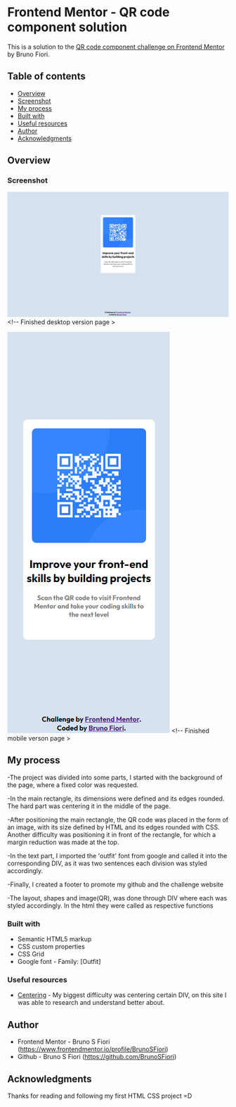 # Frontend Mentor - QR code component solution

This is a solution to the [QR code component challenge on Frontend Mentor](https://www.frontendmentor.io/challenges/qr-code-component-iux_sIO_H) by Bruno Fiori.

## Table of contents

- [Overview](#overview)
- [Screenshot](#screenshot)
- [My process](#my-process)
- [Built with](#built-with)
- [Useful resources](#useful-resources)
- [Author](#author)
- [Acknowledgments](#acknowledgments)

## Overview

### Screenshot

![](design/desktop.png)   <!-- Finished desktop version page >


![](design/mobile.png)    <!-- Finished mobile verson page >

## My process

-The project was divided into some parts, I started with the background of the page, where a fixed color was requested.

-In the main rectangle, its dimensions were defined and its edges rounded. The hard part was centering it in the middle of the page.

-After positioning the main rectangle, the QR code was placed in the form of an image, with its size defined by HTML and its edges rounded with CSS. Another difficulty was positioning it in front of the rectangle, for which a margin reduction was made at the top.

-In the text part, I imported the 'outfit' font from google and called it into the corresponding DIV, as it was two sentences each division was styled accordingly.

-Finally, I created a footer to promote my github and the challenge website

-The layout, shapes and image(QR), was done through DIV where each was styled accordingly. In the html they were called as respective functions

### Built with

- Semantic HTML5 markup
- CSS custom properties
- CSS Grid
- Google font - Family: [Outfit]

### Useful resources

- [Centering](https://www.w3.org/Style/Examples/007/center.en.html) - My biggest difficulty was centering certain DIV, on this site I was able to research and understand better about.

## Author

- Frontend Mentor - Bruno S Fiori (https://www.frontendmentor.io/profile/BrunoSFiori)
- Github - Bruno S Fiori (https://github.com/BrunoSFiori)

## Acknowledgments

Thanks for reading and following my first HTML CSS project =D
